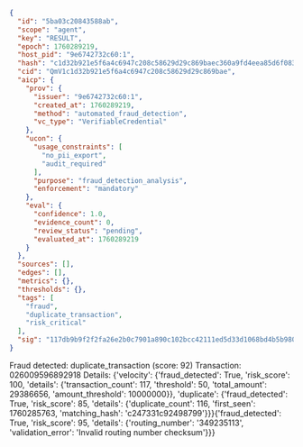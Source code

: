 ```json
{
  "id": "5ba03c20843588ab",
  "scope": "agent",
  "key": "RESULT",
  "epoch": 1760289219,
  "host_pid": "9e6742732c60:1",
  "hash": "c1d32b921e5f6a4c6947c208c58629d29c869baec360a9fd4eea85d6f0833850",
  "cid": "QmV1c1d32b921e5f6a4c6947c208c58629d29c869bae",
  "aicp": {
    "prov": {
      "issuer": "9e6742732c60:1",
      "created_at": 1760289219,
      "method": "automated_fraud_detection",
      "vc_type": "VerifiableCredential"
    },
    "ucon": {
      "usage_constraints": [
        "no_pii_export",
        "audit_required"
      ],
      "purpose": "fraud_detection_analysis",
      "enforcement": "mandatory"
    },
    "eval": {
      "confidence": 1.0,
      "evidence_count": 0,
      "review_status": "pending",
      "evaluated_at": 1760289219
    }
  },
  "sources": [],
  "edges": [],
  "metrics": {},
  "thresholds": {},
  "tags": [
    "fraud",
    "duplicate_transaction",
    "risk_critical"
  ],
  "sig": "117db9b9f2f2fa26e2b0c7901a890c102bcc42111ed5d33d1068bd4b5b98082c"
}
```

Fraud detected: duplicate_transaction (score: 92)
Transaction: 026009596892918
Details: {'velocity': {'fraud_detected': True, 'risk_score': 100, 'details': {'transaction_count': 117, 'threshold': 50, 'total_amount': 29386656, 'amount_threshold': 10000000}}, 'duplicate': {'fraud_detected': True, 'risk_score': 85, 'details': {'duplicate_count': 116, 'first_seen': 1760285763, 'matching_hash': 'c247331c92498799'}}}{'fraud_detected': True, 'risk_score': 95, 'details': {'routing_number': '349235113', 'validation_error': 'Invalid routing number checksum'}}}